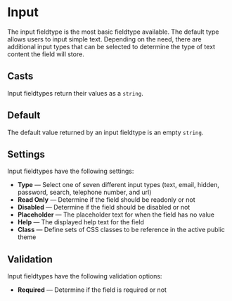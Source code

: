 # Input

The input fieldtype is the most basic fieldtype available. The default type allows users to input simple text. Depending on the need, there are additional input types that can be selected to determine the type of text content the field will store.

## Casts
Input fieldtypes return their values as a `string`.

## Default
The default value returned by an input fieldtype is an empty `string`.

## Settings
Input fieldtypes have the following settings:

- **Type** &mdash; Select one of seven different input types (text, email, hidden, password, search, telephone number, and url)
- **Read Only** &mdash; Determine if the field should be readonly or not
- **Disabled** &mdash; Determine if the field should be disabled or not
- **Placeholder** &mdash; The placeholder text for when the field has no value
- **Help** &mdash; The displayed help text for the field
- **Class** &mdash; Define sets of CSS classes to be reference in the active public theme

## Validation
Input fieldtypes have the following validation options:

- **Required** &mdash; Determine if the field is required or not
